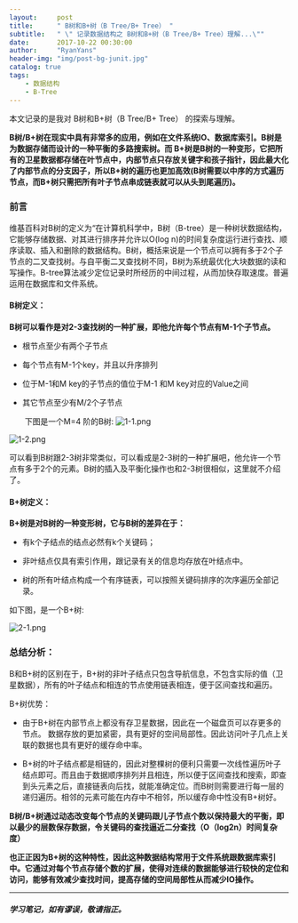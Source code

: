 ```yaml
---
layout:     post
title:      " B树和B+树（B Tree/B+ Tree） "
subtitle:   " \" 记录数据结构之 B树和B+树（B Tree/B+ Tree）理解...\""
date:       2017-10-22 00:30:00
author:     "RyanYans"
header-img: "img/post-bg-junit.jpg"
catalog: true
tags:
    - 数据结构
    - B-Tree
---
```



本文记录的是我对 B树和B+树（B Tree/B+ Tree） 的探索与理解。


**B树/B+树在现实中具有非常多的应用，例如在文件系统IO、数据库索引。B树是为数据存储而设计的一种平衡的多路搜索树。而 B+树是B树的一种变形，它把所有的卫星数据都存储在叶节点中，内部节点只存放关键字和孩子指针，因此最大化了内部节点的分支因子，所以B+树的遍历也更加高效(B树需要以中序的方式遍历节点，而B+树只需把所有叶子节点串成链表就可以从头到尾遍历)。**

### 前言

维基百科对B树的定义为“在计算机科学中，B树（B-tree）是一种树状数据结构，它能够存储数据、对其进行排序并允许以O(log n)的时间复杂度运行进行查找、顺序读取、插入和删除的数据结构。B树，概括来说是一个节点可以拥有多于2个子节点的二叉查找树。与自平衡二叉查找树不同，B树为系统最优化大块数据的读和写操作。B-tree算法减少定位记录时所经历的中间过程，从而加快存取速度。普遍运用在数据库和文件系统。

#### B树定义：

**B树可以看作是对2-3查找树的一种扩展，即他允许每个节点有M-1个子节点。**

* 根节点至少有两个子节点

* 每个节点有M-1个key，并且以升序排列

* 位于M-1和M key的子节点的值位于M-1 和M key对应的Value之间

* 其它节点至少有M/2个子节点

　　下图是一个M=4 阶的B树:
![1-1.png](https://i.loli.net/2017/10/22/59ec6fa277db5.png)

![1-2.png](https://i.loli.net/2017/10/22/59ec6fa2c5352.png)

可以看到B树跟2-3树非常类似，可以看成是2-3树的一种扩展吧，他允许一个节点有多于2个的元素。B树的插入及平衡化操作也和2-3树很相似，这里就不介绍了。


#### B+树定义：  

**B+树是对B树的一种变形树，它与B树的差异在于：**

* 有k个子结点的结点必然有k个关键码；

* 非叶结点仅具有索引作用，跟记录有关的信息均存放在叶结点中。

* 树的所有叶结点构成一个有序链表，可以按照关键码排序的次序遍历全部记录。

如下图，是一个B+树:

![2-1.png](https://i.loli.net/2017/10/22/59ec89fdd65b6.png)

### 总结分析：

B和B+树的区别在于，B+树的非叶子结点只包含导航信息，不包含实际的值（卫星数据），所有的叶子结点和相连的节点使用链表相连，便于区间查找和遍历。

B+树优势：

* 由于B+树在内部节点上都没有存卫星数据，因此在一个磁盘页可以存更多的节点。 数据存放的更加紧密，具有更好的空间局部性。因此访问叶子几点上关联的数据也具有更好的缓存命中率。

* B+树的叶子结点都是相链的，因此对整棵树的便利只需要一次线性遍历叶子结点即可。而且由于数据顺序排列并且相连，所以便于区间查找和搜索，即查到头元素之后，直接链表向后找，就能准确定位。而B树则需要进行每一层的递归遍历。相邻的元素可能在内存中不相邻，所以缓存命中性没有B+树好。


**B树/B+树通过动态改变每个节点的关键码跟儿子节点个数以保持最大的平衡，即以最少的层数保存数据，令关键码的查找逼近二分查找（O（log2n）时间复杂度）**

**也正正因为B+树的这种特性，因此这种数据结构常用于文件系统跟数据库索引中。它通过对每个节点存储个数的扩展，使得对连续的数据能够进行较快的定位和访问，能够有效减少查找时间，提高存储的空间局部性从而减少IO操作。**


----------  

##### 学习笔记，如有谬误，敬请指正。